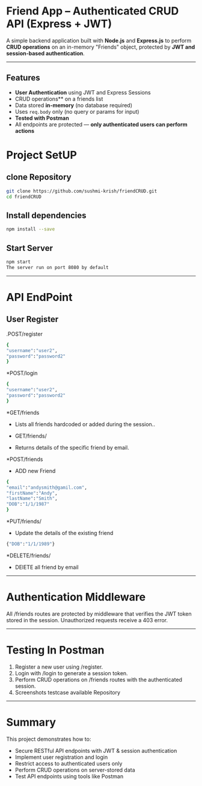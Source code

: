 #  Friend App – Authenticated CRUD API (Express + JWT)
A simple backend application built with **Node.js** and **Express.js** to perform **CRUD operations** on an in-memory "Friends" object, protected by **JWT and session-based authentication**.

---
##  Features

- **User Authentication** using JWT and Express Sessions  
-  CRUD operations** on a friends list  
-  Data stored **in-memory** (no database required)  
-  Uses `req.body` only (no query or params for input)  
-  **Tested with Postman**  
-  All endpoints are protected — **only authenticated users can perform actions**

# Project SetUP
## clone Repository

```bash
git clone https://github.com/sushmi-krish/friendCRUD.git
cd friendCRUD
```
## Install dependencies

```bash
npm install --save
```
## Start Server

```bash
npm start
The server run on port 8080 by default
```
---
# API EndPoint
## User Register
.POST/register
```bash
{
"username":"user2",
"password":"password2"
}
```
*POST/login
```bash
{
"username":"user2",
"password":"password2"
}
```
*GET/friends
  - Lists all friends hardcoded or added during the session..

* GET/friends/<email>

 - Returns details of the specific friend by email.

*POST/friends
 - ADD new Friend
```bash
{
"email":"andysmith@gamil.com",
"firstName":"Andy",
"lastName":"Smith",
"DOB":"1/1/1987"
}
```
*PUT/friends/<email>
 - Update the details of the existing friend 
```bash
{"DOB":"1/1/1989"}
```
*DELETE/friends/<email>
  - DElETE all friend by email
-------
# Authentication Middleware

All /friends routes are protected by middleware that verifies the JWT token stored in the session. Unauthorized requests receive a 403 error.

-----------
# Testing In Postman
 1. Register a new user using /register.
 2. Login with /login to generate a session token.
 3. Perform CRUD operations on /friends routes with the authenticated session.
 4. Screenshots testcase available Repository 
------
# Summary
This project demonstrates how to:
 * Secure RESTful API endpoints with JWT & session authentication
 * Implement user registration and login
 * Restrict access to authenticated users only
 * Perform CRUD operations on server-stored data
 * Test API endpoints using tools like Postman

  
